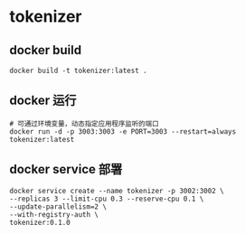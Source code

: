 # tokenizer
## docker build
```
docker build -t tokenizer:latest .
```
## docker 运行
```
# 可通过环境变量，动态指定应用程序监听的端口
docker run -d -p 3003:3003 -e PORT=3003 --restart=always tokenizer:latest
```
## docker service 部署
```
docker service create --name tokenizer -p 3002:3002 \
--replicas 3 --limit-cpu 0.3 --reserve-cpu 0.1 \
--update-parallelism=2 \
--with-registry-auth \
tokenizer:0.1.0
```
